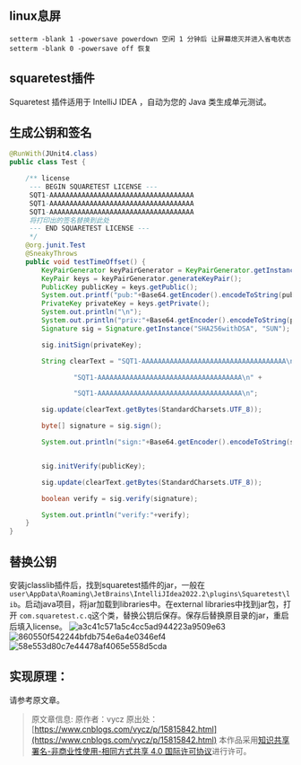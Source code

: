 ## linux息屏
```
setterm -blank 1 -powersave powerdown 空闲 1 分钟后 让屏幕熄灭并进入省电状态
setterm -blank 0 -powersave off 恢复
```
## squaretest插件
 Squaretest 插件适用于 IntelliJ IDEA ，自动为您的 Java 类生成单元测试。

## 生成公钥和签名
```java
@RunWith(JUnit4.class)
public class Test {

	/** license
     --- BEGIN SQUARETEST LICENSE ---
     SQT1-AAAAAAAAAAAAAAAAAAAAAAAAAAAAAAAAAAAA
     SQT1-AAAAAAAAAAAAAAAAAAAAAAAAAAAAAAAAAAAA
     SQT1-AAAAAAAAAAAAAAAAAAAAAAAAAAAAAAAAAAAA
     将打印出的签名替换到此处
     --- END SQUARETEST LICENSE ---
     */
    @org.junit.Test
    @SneakyThrows
    public void testTimeOffset() {
        KeyPairGenerator keyPairGenerator = KeyPairGenerator.getInstance("DSA");
        KeyPair keys = keyPairGenerator.generateKeyPair();
        PublicKey publicKey = keys.getPublic();
        System.out.printf("pub:"+Base64.getEncoder().encodeToString(publicKey.getEncoded()));
        PrivateKey privateKey = keys.getPrivate();
        System.out.println("\n");
        System.out.println("priv:"+Base64.getEncoder().encodeToString(privateKey.getEncoded()));
        Signature sig = Signature.getInstance("SHA256withDSA", "SUN");

        sig.initSign(privateKey);

        String clearText = "SQT1-AAAAAAAAAAAAAAAAAAAAAAAAAAAAAAAAAAAA\n" +

                "SQT1-AAAAAAAAAAAAAAAAAAAAAAAAAAAAAAAAAAAA\n" +

                "SQT1-AAAAAAAAAAAAAAAAAAAAAAAAAAAAAAAAAAAA\n";

        sig.update(clearText.getBytes(StandardCharsets.UTF_8));

        byte[] signature = sig.sign();

        System.out.println("sign:"+Base64.getEncoder().encodeToString(signature));


        sig.initVerify(publicKey);

        sig.update(clearText.getBytes(StandardCharsets.UTF_8));

        boolean verify = sig.verify(signature);

        System.out.println("verify:"+verify);
    }
}

```


## 替换公钥
安装jclasslib插件后，找到squaretest插件的jar，一般在`user\AppData\Roaming\JetBrains\IntelliJIdea2022.2\plugins\Squaretest\lib`。启动java项目，将jar加载到libraries中。在external libraries中找到jar包，打开 `com.squaretest.c.q`这个类，替换公钥后保存。保存后替换原目录的jar，重启后填入license。
![a3c41c571a5c4cc5ad944223a9509e63](https://github.com/PICKNICK1/some-guide/assets/33755177/7687931d-feb0-4159-b047-d9a91eacfad0)
![860550f542244bfdb754e6a4e0346ef4](https://github.com/PICKNICK1/some-guide/assets/33755177/c04c01df-1808-4eda-aed5-277702170a8f)
![58e553d80c7e44478af4065e558d5cda](https://github.com/PICKNICK1/some-guide/assets/33755177/8a2761f9-ef2b-45c3-99b6-f14d8055820f)


## 实现原理：
请参考原文章。

>原文章信息: 
原作者：vycz
原出处：[https://www.cnblogs.com/vycz/p/15815842.html](https://www.cnblogs.com/vycz/p/15815842.html)
本作品采用<a rel="license" href="http://creativecommons.org/licenses/by-nc-sa/4.0/">知识共享署名-非商业性使用-相同方式共享 4.0 国际许可协议</a>进行许可。
